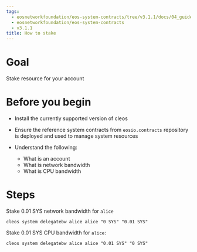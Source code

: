 ```yaml
---
tags:
  - eosnetworkfoundation/eos-system-contracts/tree/v3.1.1/docs/04_guides/03_how-to-stake.md
  - eosnetworkfoundation/eos-system-contracts
  - v3.1.1
title: How to stake
---
```


# Goal

Stake resource for your account

# Before you begin

* Install the currently supported version of cleos

* Ensure the reference system contracts from `eosio.contracts` repository is deployed and used to manage system resources

* Understand the following:
  * What is an account
  * What is network bandwidth
  * What is CPU bandwidth

# Steps

Stake 0.01 SYS network bandwidth for `alice`

```shell
cleos system delegatebw alice alice "0 SYS" "0.01 SYS"
```

Stake 0.01 SYS CPU bandwidth for `alice`:

```shell
cleos system delegatebw alice alice "0.01 SYS" "0 SYS"
```

